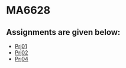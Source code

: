 # MA6628

## Assignments are given below:

- [Prj01](https://github.com/khezik/MA6628/blob/master/Prj01v03.ipynb)
- [Prj02](https://github.com/khezik/MA6628/blob/master/Prj02.ipynb)
- [Prj04](https://github.com/khezik/MA6628/blob/master/Prj04.ipynb)
